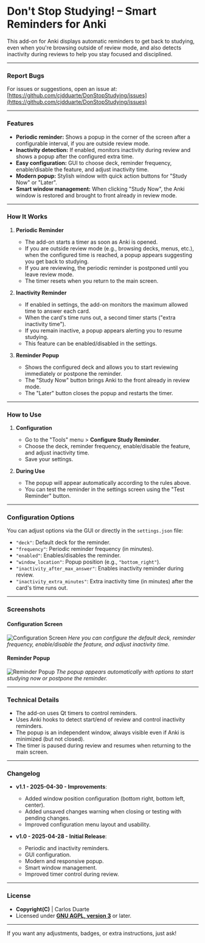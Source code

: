 # **Don't Stop Studying! – Smart Reminders for Anki**

This add-on for Anki displays automatic reminders to get back to studying, even when you're browsing outside of review mode, and also detects inactivity during reviews to help you stay focused and disciplined.

---

### **Report Bugs**
For issues or suggestions, open an issue at:
[https://github.com/cjdduarte/DonStopStudying/issues](https://github.com/cjdduarte/DonStopStudying/issues)

---

### **Features**
- **Periodic reminder:** Shows a popup in the corner of the screen after a configurable interval, if you are outside review mode.
- **Inactivity detection:** If enabled, monitors inactivity during review and shows a popup after the configured extra time.
- **Easy configuration:** GUI to choose deck, reminder frequency, enable/disable the feature, and adjust inactivity time.
- **Modern popup:** Stylish window with quick action buttons for "Study Now" or "Later".
- **Smart window management:** When clicking "Study Now", the Anki window is restored and brought to front already in review mode.

---

### **How It Works**

1. **Periodic Reminder**
   - The add-on starts a timer as soon as Anki is opened.
   - If you are outside review mode (e.g., browsing decks, menus, etc.), when the configured time is reached, a popup appears suggesting you get back to studying.
   - If you are reviewing, the periodic reminder is postponed until you leave review mode.
   - The timer resets when you return to the main screen.

2. **Inactivity Reminder**
   - If enabled in settings, the add-on monitors the maximum allowed time to answer each card.
   - When the card's time runs out, a second timer starts ("extra inactivity time").
   - If you remain inactive, a popup appears alerting you to resume studying.
   - This feature can be enabled/disabled in the settings.

3. **Reminder Popup**
   - Shows the configured deck and allows you to start reviewing immediately or postpone the reminder.
   - The "Study Now" button brings Anki to the front already in review mode.
   - The "Later" button closes the popup and restarts the timer.

---

### **How to Use**

1. **Configuration**
   - Go to the "Tools" menu > **Configure Study Reminder**.
   - Choose the deck, reminder frequency, enable/disable the feature, and adjust inactivity time.
   - Save your settings.

2. **During Use**
   - The popup will appear automatically according to the rules above.
   - You can test the reminder in the settings screen using the "Test Reminder" button.

---

### **Configuration Options**

You can adjust options via the GUI or directly in the `settings.json` file:

- `"deck"`: Default deck for the reminder.
- `"frequency"`: Periodic reminder frequency (in minutes).
- `"enabled"`: Enables/disables the reminder.
- `"window_location"`: Popup position (e.g., `"bottom_right"`).
- `"inactivity_after_max_answer"`: Enables inactivity reminder during review.
- `"inactivity_extra_minutes"`: Extra inactivity time (in minutes) after the card's time runs out.

---

### **Screenshots**

#### Configuration Screen
![Configuration Screen](https://i.ibb.co/4ZTznQMd/image.png)
*Here you can configure the default deck, reminder frequency, enable/disable the feature, and adjust inactivity time.*

#### Reminder Popup
![Reminder Popup](https://i.ibb.co/JWKbb4SV/image.png)
*The popup appears automatically with options to start studying now or postpone the reminder.*

---

### **Technical Details**

- The add-on uses Qt timers to control reminders.
- Uses Anki hooks to detect start/end of review and control inactivity reminders.
- The popup is an independent window, always visible even if Anki is minimized (but not closed).
- The timer is paused during review and resumes when returning to the main screen.

---

### **Changelog**

- **v1.1 - 2025-04-30 - Improvements**:
  - Added window position configuration (bottom right, bottom left, center).
  - Added unsaved changes warning when closing or testing with pending changes.
  - Improved configuration menu layout and usability.

- **v1.0 - 2025-04-28 - Initial Release**:
  - Periodic and inactivity reminders.
  - GUI configuration.
  - Modern and responsive popup.
  - Smart window management.
  - Improved timer control during review.

---

### **License**

- **Copyright(C)** | Carlos Duarte
- Licensed under **[GNU AGPL, version 3](http://www.gnu.org/licenses/agpl.html)** or later.

---

If you want any adjustments, badges, or extra instructions, just ask!
